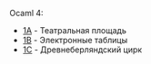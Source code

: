 Ocaml 4:

- [1A](1A/solution.ml) - Театральная площадь
- [1B](1B/solution.ml) - Электронные таблицы
- [1C](1C/solution.ml) - Древнеберляндский цирк

